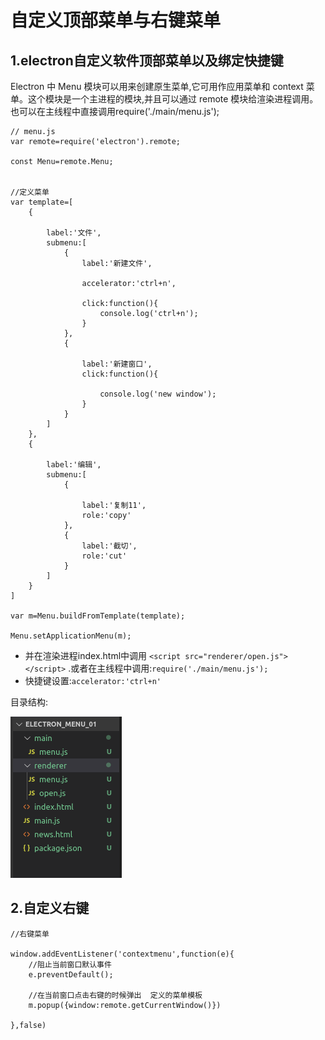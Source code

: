 # 自定义顶部菜单与右键菜单

## 1.electron自定义软件顶部菜单以及绑定快捷键

Electron 中 Menu 模块可以用来创建原生菜单,它可用作应用菜单和 context 菜单。这个模块是一个主进程的模块,并且可以通过 remote 模块给渲染进程调用。也可以在主线程中直接调用require('./main/menu.js');

```
// menu.js
var remote=require('electron').remote;

const Menu=remote.Menu;


//定义菜单
var template=[
    {

        label:'文件',
        submenu:[
            {
                label:'新建文件',

                accelerator:'ctrl+n',

                click:function(){ 
                    console.log('ctrl+n');
                }
            },
            {

                label:'新建窗口',
                click:function(){ 

                    console.log('new window');
                }
            }
        ]
    },
    {

        label:'编辑',
        submenu:[
            {

                label:'复制11',
                role:'copy'
            },
            {
                label:'截切',
                role:'cut'
            }
        ]
    }
]

var m=Menu.buildFromTemplate(template);

Menu.setApplicationMenu(m);

```

- 并在渲染进程index.html中调用 `<script src="renderer/open.js"></script>` .或者在主线程中调用:`require('./main/menu.js');`
- 快捷键设置:`accelerator:'ctrl+n'`

目录结构:

![1575192537385](assets/1575192537385.png)



## 2.自定义右键

```
//右键菜单

window.addEventListener('contextmenu',function(e){
    //阻止当前窗口默认事件
    e.preventDefault();

    //在当前窗口点击右键的时候弹出  定义的菜单模板
    m.popup({window:remote.getCurrentWindow()})

},false)
```

